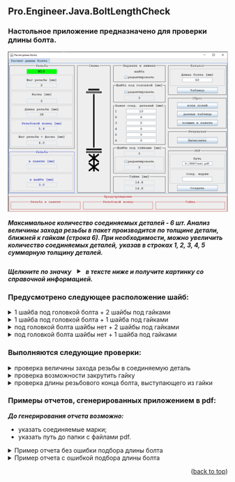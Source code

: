 ## Pro.Engineer.Java.BoltLengthCheck
<a name="readme-top"></a>
### Настольное приложение предназначено для проверки длины болта.

<img src="images/dialog.png" alt="drawing" width="650"/>

***Максимальное количество соединяемых деталей - 6 шт. Анализ величины захода резьбы в пакет производится*** 
***по толщине детали, ближней к гайкам (строка 6). При необходимости, можно увеличить количество соединяемых деталей,*** 
***указав в строках 1, 2, 3, 4, 5 суммарную толщину деталей.***

***Щелкните по значку***
<img src="images/triangle.png" style="margin-bottom: 0px;" alt="drawing" width="25"/>
***в тексте ниже и получите картинку со справочной информацией.***

### Предусмотрено следующее расположение шайб: 

<!-- TABLE OF CONTENTS -->
<details>
  <summary>1 шайба под головкой болта + 2 шайбы под гайками</summary>
  <ol>
    <img src="images/bolt1_2.png" alt="drawing" width="100"/>
  </ol>
</details>

<!-- TABLE OF CONTENTS -->
<details>
  <summary>1 шайба под головкой болта + 1 шайба под гайками</summary>
  <ol>
    <img src="images/bolt1_1.png" alt="drawing" width="100"/>
  </ol>
</details>

<!-- TABLE OF CONTENTS -->
<details>
  <summary>под головкой болта шайбы нет + 2 шайбы под гайками</summary>
  <ol>
    <img src="images/bolt0_2.png" alt="drawing" width="100"/>
  </ol>
</details>

<!-- TABLE OF CONTENTS -->
<details>
  <summary>под головкой болта шайбы нет + 1 шайба под гайками</summary>
  <ol>
    <img src="images/bolt0_1.png" alt="drawing" width="100"/>
  </ol>
</details>

### Выполняются следующие проверки:

<!-- TABLE OF CONTENTS -->
<details>
  <summary>проверка величины захода резьбы в соединяемую деталь</summary>
  <ol>
    <img src="images/pack.png" alt="drawing" width="400"/>
  </ol>
</details>

<!-- TABLE OF CONTENTS -->
<details>
  <summary>проверка возможности закрутить гайку</summary>
  <ol>
    <img src="images/nut.png" alt="drawing" width="400"/>
  </ol>
</details>

<!-- TABLE OF CONTENTS -->
<details>
  <summary>проверка длины резьбового конца болта, выступающего из гайки</summary>
  <ol>
    <img src="images/short.png" alt="drawing" width="400"/>
  </ol>
</details>

### Примеры отчетов, сгенерированных приложением в pdf:

***До генерирования отчета возможно:***
- указать соединяемые марки;
- указать путь до папки с файлами pdf.

<!-- TABLE OF CONTENTS -->
<details>
  <summary>Пример отчета без ошибки подбора длины болта</summary>
  <ol>
    <img src="images/example.png" alt="drawing" width="450"/>
  </ol>
</details>

<!-- TABLE OF CONTENTS -->
<details>
  <summary>Пример отчета с ошибкой подбора длины болта</summary>
  <ol>
    <img src="images/no_spin.png" alt="drawing" width="450"/>
  </ol>
</details>

<p align="right">(<a href="#readme-top">back to top</a>)</p>
